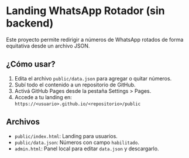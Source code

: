# Landing WhatsApp Rotador (sin backend)

Este proyecto permite redirigir a números de WhatsApp rotados de forma equitativa desde un archivo JSON.

## ¿Cómo usar?

1. Edita el archivo `public/data.json` para agregar o quitar números.
2. Subí todo el contenido a un repositorio de GitHub.
3. Activá GitHub Pages desde la pestaña Settings > Pages.
4. Accede a tu landing en: `https://<usuario>.github.io/<repositorio>/public`

## Archivos

- `public/index.html`: Landing para usuarios.
- `public/data.json`: Números con campo `habilitado`.
- `admin.html`: Panel local para editar `data.json` y descargarlo.

